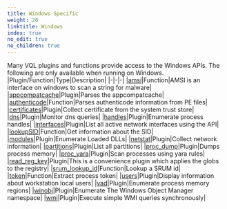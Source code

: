 ```yaml
---
title: Windows Specific
weight: 20
linktitle: Windows
index: true
no_edit: true
no_children: true
---
```


Many VQL plugins and functions provide access to the Windows
APIs. The following are only available when running on Windows.
|Plugin/Function|<span class='vql_type'>Type</span>|Description|
|-|-|-|
|[amsi](amsi)|<span class='vql_type'>Function</span>|AMSI is an interface on windows to scan a string for malware|
|[appcompatcache](appcompatcache)|<span class='vql_type'>Plugin</span>|Parses the appcompatcache|
|[authenticode](authenticode)|<span class='vql_type'>Function</span>|Parses authenticode information from PE files|
|[certificates](certificates)|<span class='vql_type'>Plugin</span>|Collect certificate from the system trust store|
|[dns](dns)|<span class='vql_type'>Plugin</span>|Monitor dns queries|
|[handles](handles)|<span class='vql_type'>Plugin</span>|Enumerate process handles|
|[interfaces](interfaces)|<span class='vql_type'>Plugin</span>|List all active network interfaces using the API|
|[lookupSID](lookupSID)|<span class='vql_type'>Function</span>|Get information about the SID|
|[modules](modules)|<span class='vql_type'>Plugin</span>|Enumerate Loaded DLLs|
|[netstat](netstat)|<span class='vql_type'>Plugin</span>|Collect network information|
|[partitions](partitions)|<span class='vql_type'>Plugin</span>|List all partitions|
|[proc_dump](proc_dump)|<span class='vql_type'>Plugin</span>|Dumps process memory|
|[proc_yara](proc_yara)|<span class='vql_type'>Plugin</span>|Scan processes using yara rules|
|[read_reg_key](read_reg_key)|<span class='vql_type'>Plugin</span>|This is a convenience plugin which applies the globs to the registry|
|[srum_lookup_id](srum_lookup_id)|<span class='vql_type'>Function</span>|Lookup a SRUM id|
|[token](token)|<span class='vql_type'>Function</span>|Extract process token|
|[users](users)|<span class='vql_type'>Plugin</span>|Display information about workstation local users|
|[vad](vad)|<span class='vql_type'>Plugin</span>|Enumerate process memory regions|
|[winobj](winobj)|<span class='vql_type'>Plugin</span>|Enumerate The Windows Object Manager namespace|
|[wmi](wmi)|<span class='vql_type'>Plugin</span>|Execute simple WMI queries synchronously|
